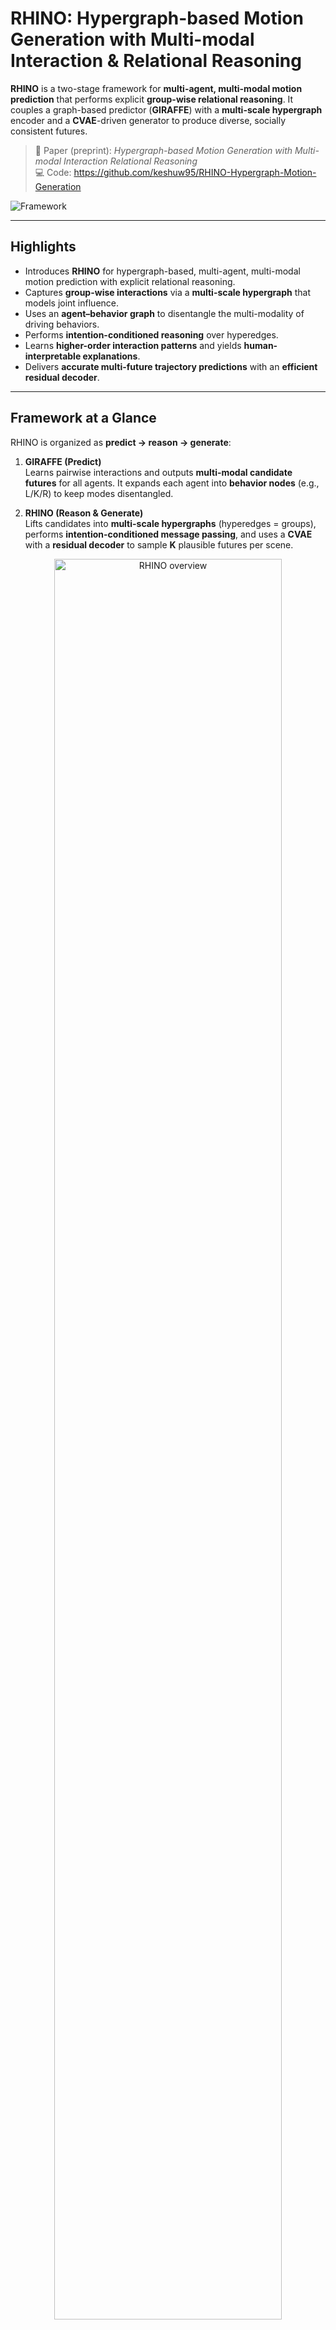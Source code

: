 # RHINO: Hypergraph-based Motion Generation with Multi-modal Interaction & Relational Reasoning

**RHINO** is a two-stage framework for **multi-agent, multi-modal motion prediction** that performs explicit **group-wise relational reasoning**. It couples a graph-based predictor (**GIRAFFE**) with a **multi-scale hypergraph** encoder and a **CVAE**-driven generator to produce diverse, socially consistent futures.

> 📄 Paper (preprint): *Hypergraph-based Motion Generation with Multi-modal Interaction Relational Reasoning*  
> 💻 Code: https://github.com/keshuw95/RHINO-Hypergraph-Motion-Generation

![Framework](docs/figs/framework_architecture.jpg)


---

## Highlights

- Introduces **RHINO** for hypergraph-based, multi-agent, multi-modal motion prediction with explicit relational reasoning.  
- Captures **group-wise interactions** via a **multi-scale hypergraph** that models joint influence.  
- Uses an **agent–behavior graph** to disentangle the multi-modality of driving behaviors.  
- Performs **intention-conditioned reasoning** over hyperedges.  
- Learns **higher-order interaction patterns** and yields **human-interpretable explanations**.  
- Delivers **accurate multi-future trajectory predictions** with an **efficient residual decoder**.

---

## Framework at a Glance

RHINO is organized as **predict → reason → generate**:

1) **GIRAFFE (Predict)**  
   Learns pairwise interactions and outputs **multi-modal candidate futures** for all agents. It expands each agent into **behavior nodes** (e.g., L/K/R) to keep modes disentangled.

2) **RHINO (Reason & Generate)**  
   Lifts candidates into **multi-scale hypergraphs** (hyperedges = groups), performs **intention-conditioned message passing**, and uses a **CVAE** with a **residual decoder** to sample **K** plausible futures per scene.

<p align="center">
  <img src="docs/figs/RHINO.jpg" width="85%" alt="RHINO overview">
</p>

---

## Why Hypergraphs (vs. pairwise graphs)?

Real traffic is often **many-to-many**: a single maneuver can induce coordinated responses across several vehicles and lanes. Pairwise graphs approximate this with multiple edges; **hypergraphs** encode it **directly** as one hyperedge connecting the whole group.

- **Many-to-many influence:** one hyperedge models a coordinated behavior.  
- **Multi-scale context:** small groups (gap acceptance) → larger platoons (shockwave propagation).  
- **Cleaner reasoning:** messages flow through group contexts rather than ad-hoc pairwise mixing.

---
## Agent–Behavior Graph & Agent–Behavior Hypergraph

**Agent–Behavior Graph (ABG).**  
Each agent is expanded into **behavior nodes** (e.g., L/K/R lateral modes). This disentangles multi-modality at the node level, so messages are passed **per intention** rather than averaged across incompatible futures. Edges still encode pairwise influence, but now **conditioned on mode**. Infeasible modes are masked (no edges/messages), preventing impossible behaviors from contaminating reasoning.

**Agent–Behavior Hypergraph (ABH).**  
We lift ABG into a hypergraph where **hyperedges connect behavior nodes across multiple agents** that are likely to act jointly (e.g., zipper-merge group, platoon, courtesy-yield set). This directly encodes **many-to-many, intention-aware** influence. In RHINO:
- Hyperedges are inferred at **multiple scales** (small to large groups) from trajectory-affinity.
- **Intention-conditioned** message passing flows node→hyperedge→node.
- The **incidence matrix** exposes which behavior nodes participate in which groups, aiding interpretability.

<p align="center">
  <img src="docs/figs/def_hypergraph.jpg" width="85%" alt="Graphs vs. hypergraphs (definitions)">
</p>

---

## Core Components

### 1) GIRAFFE: Graph-based Multi-modal Predictor
- **Interaction encoder:** DGCN over forward/backward transitions for asymmetric, multi-hop influence.  
- **Intention head:** L/K/R with **feasibility masks**.  
- **Multi-modal decoder:** GRU+MLP yields per-mode trajectory distributions.  
- **Agent–Behavior Graph:** Expands each agent into behavior nodes to prevent “mode averaging.”

> Output: multi-agent, multi-modal candidates $\hat{\mathbf{X}}_{T+1:T+F}^{M}$ + intention probabilities.

### 2) Multi-scale Hypergraph Relational Encoder
- **Topology inference:** Builds **S** hypergraph scales by grouping agents with high trajectory-affinity.  
- **Node→Hyperedge→Node** message passing with:
  - **Neural interaction strength** per hyperedge,  
  - **Gumbel-softmax interaction type** selection (intention-conditioned),  
  - **Per-type MLPs** capturing motifs (cooperative merge, competitive cut-in, platooning).  
- **Outputs:** scale-stacked embeddings encoding both **fine** (pairwise) and **coarse** (group) dynamics.

<p align="center">
  <img src="docs/figs/hypergraph_encoder_1.jpg" width="75%" alt="Multi-scale topology">
  <img src="docs/figs/hypergraph_encoder_2.jpg" width="75%" alt="Hypergraph message passing">
</p>

### 3) Posterior Distribution Learner (CVAE)
- Learns a **latent space** $ \mathbf{Z} $ for stochastic futures given history + candidates.  
- **ELBO** training balances reconstruction fidelity and calibrated uncertainty.  
- At inference, sample $ \mathbf{Z} $ to draw **K** diverse, plausible trajectories.

<p align="center">
  <img src="docs/figs/posterior_distribution_learner.jpg" width="80%" alt="Posterior learner">
</p>

### 4) Residual Motion Generator
- Two **residual** GRU+MLP blocks:
  - **Block 1:** initial past reconstruction + coarse future.  
  - **Block 2:** refinement using reconstruction residuals (stabilizes long horizons).  
- Produces **K** futures per agent; enforces temporal smoothness and physical plausibility.

<p align="center">
  <img src="docs/figs/motion_generator.jpg" width="70%" alt="Motion generator">
</p>

---

## Intention-Conditioned Reasoning

- The agent–behavior graph provides **mode-specific nodes** per agent.  
- RHINO conditions hyperedge reasoning on **predicted intentions** (e.g., neighbors’ L/K/R).  
- This aligns group messages with **maneuver combinations** likely to occur, avoiding “blurry” averages over incompatible futures.

---

## Interpretability by Design

RHINO exposes several **human-readable** artifacts:

- **Hyperedge polygons**: which vehicles grouped together at each scale.  
- **Affinity matrix (N×N)**: pairwise correlation structure.  
- **Incidence matrix (nodes×hyperedges)**: vehicle–group membership.  
- **Interaction types** (Gumbel-softmax): soft labels for motifs (yielding, zipper merges, platooning).  

These views help explain **why** a forecast was produced (and flag odd groupings).

<p align="center">
  <img src="docs/figs/result_hypergraph_22.jpg" width="85%" alt="Hypergraph inference example">
</p>

---

## Repository Map (framework parts)

